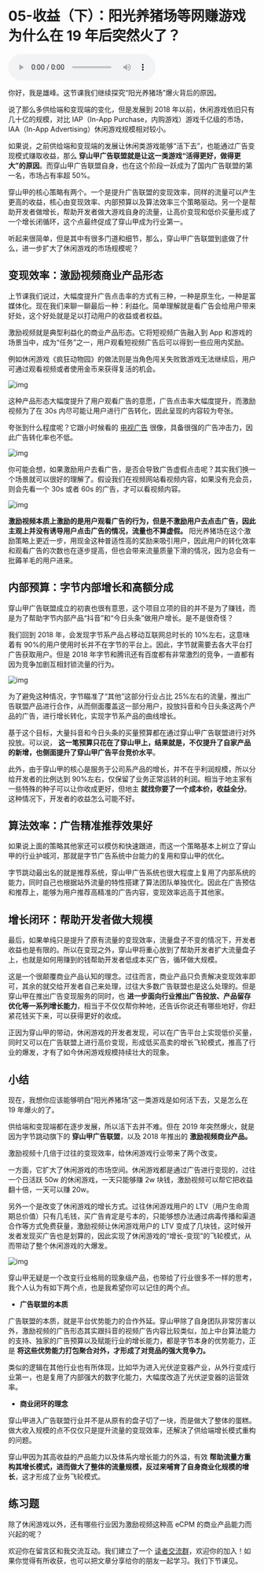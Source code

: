 # 05-收益（下）：阳光养猪场等网赚游戏为什么在 19 年后突然火了？

<audio controls="" title="05-收益（下）：阳光养猪场等网赚游戏为什么在19年后突然火了？">
  <source
    id="mp3"
    src="/mp3/business-thinking/05-收益（下）：阳光养猪场等网赚游戏为什么在19年后突然火了？.mp3"
  />
</audio>

你好，我是雄峰。这节课我们继续探究“阳光养猪场”爆火背后的原因。

说了那么多供给端和变现端的变化，但是发展到 2018 年以前，休闲游戏依旧只有几十亿的规模，对比 IAP（In-App Purchase，内购游戏）游戏千亿级的市场，IAA（In-App Advertising）休闲游戏规模相对较小。

如果说，之前供给端和变现端的发展让休闲类游戏能够“活下去”，也能通过广告变现模式赚取收益，那么 **穿山甲广告联盟就是让这一类游戏“活得更好，做得更大”的原因**。而穿山甲广告联盟自身，也在这个阶段一跃成为了国内广告联盟的第一名，市场占有率超 50%。

穿山甲的核心策略有两个。一个是提升广告联盟的变现效率，同样的流量可以产生更高的收益，核心由变现效率、内部预算以及算法效率三个策略驱动。另一个是帮助开发者做增长，帮助开发者做大游戏自身的流量，让高价变现和低价买量形成了一个增长闭循环，这个点最终促成了穿山甲成为行业第一。

听起来很简单，但是其中有很多门道和细节，那么，穿山甲广告联盟到底做了什么，进一步扩大了休闲游戏的市场规模呢？

## 变现效率：激励视频商业产品形态

上节课我们说过，大幅度提升广告点击率的方式有三种，一种是原生化，一种是富媒体化。现在我们来聊一聊最后一种：利益化。简单理解就是看广告会给用户带来好处，这个好处就是足以打动用户的收益或者权益。

激励视频就是典型利益化的商业产品形态。它将短视频广告融入到 App 和游戏的场景当中，成为“任务”之一，用户观看短视频广告后可以得到一些应用内奖励。

例如休闲游戏《疯狂动物园》的做法则是当角色闯关失败致游戏无法继续后，用户可通过观看视频或者使用金币来获得复活的机会。

![img](./assets/38b129f6db0fc9f775677f7039d75664.jpg)

这种产品形态大幅度提升了用户观看广告的意愿，广告点击率大幅度提升，而激励视频为了在 30s 内尽可能让用户进行广告转化，因此呈现的内容较为夸张。

夸张到什么程度呢？它跟小时候看的 [电视广告](https://www.bilibili.com/video/BV12K411K7R4?spm_id_from=333.337.search-card.all.click) 很像，具备很强的广告冲击力，因此广告转化率也不低。

![img](./assets/4918e152yyc5895871be45f041713669.jpg)

你可能会想，如果激励用户去看广告，是否会导致广告虚假点击呢？其实我们换一个场景就可以很好的理解了。假设我们在视频网站看视频内容，如果没有充会员，则会先看一个 30s 或者 60s 的广告，才可以看视频内容。

![img](./assets/7a0253d778b04b43fe37753ef22b3fb4.jpg)

**激励视频本质上激励的是用户观看广告的行为，但是不激励用户去点击广告，因此主观上并没有诱导用户点击广告的情况，流量也不算虚假。** 阳光养猪场在这个激励策略上更近一步，用现金这种普适性高的奖励来吸引用户，因此用户的转化效率和观看广告的次数也在逐步提高，但也会带来流量质量下滑的情况，因为总会有一批薅羊毛的用户进来。

## 内部预算：字节内部增长和高额分成

穿山甲广告联盟成立的初衷也很有意思，这个项目立项的目的并不是为了赚钱，而是为了帮助字节内部产品“抖音”和“今日头条”做用户增长。是不是很奇怪？

我们回到 2018 年，会发现字节系产品占移动互联网总时长的 10%左右，这意味着有 90%的用户使用时长并不在字节的平台上。因此，字节就需要去各大平台打广告获取用户。但是 2018 年字节和腾讯还有百度都有非常激烈的竞争，一直都有因为竞争加剧互相封锁流量的行为。

![img](./assets/b3e53cafab8a1b4f55yy8ddc9abae3d1.jpg)

为了避免这种情况，字节瞄准了“其他”这部分行业占比 25%左右的流量，推出广告联盟产品进行合作，从而侧面覆盖这一部分用户，投放抖音和今日头条这两个产品的广告，进行增长转化，实现字节系产品的曲线增长。

基于这个目标，大量抖音和今日头条的买量预算都在通过穿山甲广告联盟进行对外投放。可以说， **这一笔预算只花在了穿山甲上，结果就是，不仅提升了自家产品的新增，也侧面提升了穿山甲广告平台竞价水平**。

此外，由于穿山甲的核心是服务于公司系产品的增长，并不在乎利润规模，所以分给开发者的比例达到 90%左右，仅保留了业务正常运转的利润。相当于地主家有一些特殊的种子可以让你收成更好，但地主 **就找你要了一个成本价，收益全分**。这种情况下，开发者的收益怎么可能不好。

## 算法效率：广告精准推荐效果好

如果说上面的策略其他家还可以模仿和快速跟进，而这一个策略基本上树立了穿山甲的行业护城河，那就是字节广告系统中台能力的复用和穿山甲的优化。

字节跳动最出名的就是推荐系统，穿山甲广告系统也很大程度上复用了内部系统的能力，同时自己也根据站外流量的特性搭建了算法团队单独优化。因此在广告预估和推荐上，能够为用户推荐高精准的广告内容，变现效率远高于其他家。

## 增长闭环：帮助开发者做大规模

最后，如果单纯只是提升了原有流量的变现效率，流量盘子不变的情况下，开发者收益也是有限的。所以在变现之外，穿山甲将重心放到了帮助开发者扩大流量盘子上，也就是如何用赚到的钱帮助开发者低成本买广告，循环做大规模。

这是一个很颠覆商业产品认知的理念。过往而言，商业产品只负责解决变现效率即可，其余的就交给开发者自己来处理，过往大多数广告联盟也是这么处理的。但是穿山甲在推出广告变现服务的同时，也 **进一步面向行业推出广告投放、产品留存优化等一系列增长能力**，相当于不仅仅帮你种地，还告诉你说还有哪些地好，你赶紧花钱买下来，可以获得更好的收成。

正因为穿山甲的带动，休闲游戏的开发者发现，可以在广告平台上实现低价买量，同时又可以在广告联盟上进行高价变现，形成低买高卖的增长飞轮模式，推高了行业的爆发，才有了如今休闲游戏规模持续壮大的现象。

## 小结

现在，我想你应该能够明白“阳光养猪场”这一类游戏是如何活下去，又是怎么在 19 年爆火的了。

供给端和变现端都在逐步发展，所以活下去并不难。但在 2019 年突然爆火，就是因为字节跳动旗下的 **穿山甲广告联盟**，以及 2018 年推出的 **激励视频商业产品。**

激励视频十几倍于过往的变现效率，给休闲游戏行业带来了两个改变。

一方面，它扩大了休闲游戏的市场空间。休闲游戏都是通过广告进行变现的，过往一个日活跃 50w 的休闲游戏，一天只能够赚 2w 块钱，激励视频可以帮它把收益翻十倍，一天可以赚 20w。

另外一个是改变了休闲游戏的增长方式。过往休闲游戏用户的 LTV（用户生命周期总价值）只有几毛钱，买广告肯定是亏本的，只能够想办法通过病毒传播和渠道合作等方式免费获量，激励视频让休闲游戏用户的 LTV 变成了几块钱，这时候开发者发现买广告也是划算的，因此实现了休闲游戏的“增长-变现”的飞轮模式，从而带动了整个休闲游戏的大爆发。

![img](./assets/4a57a56b6457cc968ffe98328c63987e.jpeg)

穿山甲无疑是一个改变行业格局的现象级产品，也带给了行业很多不一样的思考，我个人认为有如下两个点，也是我希望你可以记住的两个点。

- **广告联盟的本质**

广告联盟的本质，就是平台优势能力的合作外延。穿山甲除了自身团队非常厉害以外，激励视频的广告形态其实跟抖音的视频广告内容比较类似，加上中台算法能力的支持、独家的广告预算以及赋能行业的增长能力，都是字节本身的优势能力，正是 **将这些优势能力打包聚合对外，才形成了对竞品的强大竞争力。**

类似的逻辑在其他行业也有所体现，比如华为进入光伏逆变器产业，从外行变成行业第一，也是复用了内部强大的数字化能力，大幅度改造了光伏逆变器的运营效率。

- **商业闭环的理念**

穿山甲进入广告联盟行业并不是从原有的盘子切了一块，而是做大了整体的蛋糕。做大收入规模的点不仅仅只是提升流量的变现效率，还解决了供给端增长模式重构的问题。

穿山甲因为其高收益的产品能力以及体系内增长能力的外溢，有效 **帮助流量方重构其增长模式，进而做大了整体的流量规模，反过来哺育了自身商业化规模的增长**，这才形成了业务飞轮模式。

## 练习题

除了休闲游戏以外，还有哪些行业因为激励视频这种高 eCPM 的商业产品能力而兴起的呢？

欢迎你在留言区和我交流互动。我们建立了一个 [读者交流群](http://jinshuju.net/f/DuxzBi)，欢迎你的加入！如果你觉得有所收获，也可以把文章分享给你的朋友一起学习。我们下节课见。
